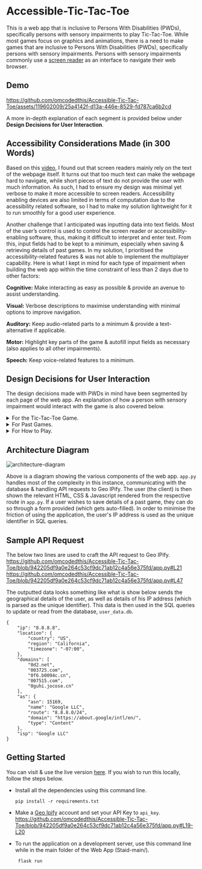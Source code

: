 # Accessible-Tic-Tac-Toe
This is a web app that is inclusive to Persons With Disabilities (PWDs), specifically persons with sensory impairments to play Tic-Tac-Toe. While most games focus on graphics and animations, there is a need to make games that are inclusive to Persons With Disabilities (PWDs), specifically persons with sensory impairments. Persons with sensory impairments commonly use a [screen reader](https://www.youtube.com/watch?v=OUDV1gqs9GA&t=1080s) as an interface to navigate their web browser. 

## Demo
https://github.com/omcodedthis/Accessible-Tic-Tac-Toe/assets/119602009/25a4142f-d13a-446e-8529-fd787ca6b2cd

A more in-depth explanation of each segment is provided below under **Design Decisions for User Interaction**.

## Accessibility Considerations Made (in 300 Words)
Based on this [video](https://www.youtube.com/watch?v=OUDV1gqs9GA&t=1080s), I found out that screen readers mainly rely on the text of the webpage itself. It turns out that too much text can make the webpage hard to navigate, while short pieces of text do not provide the user with much information. As such, I had to ensure my design was minimal yet verbose to make it more accessible to screen readers. Accessibility enabling devices are also limited in terms of computation due to the acessibility related software, so I had to make my solution lightweight for it to run smoothly for a good user experience.

Another challenge that I anticipated was inputting data into text fields. Most of the user’s control is used to control the screen reader or accessibility-enabling software, thus, making it difficult to interpret and enter text. From this, input fields had to be kept to a minimum, especially when saving & retrieving details of past games. In my solution, I prioritised the accessibility-related features & was not able to implement the multiplayer capability.
Here is what I kept in mind for each type of impairment when building the web app within the time constraint of less than 2 days due to other factors:

**Cognitive:** Make interacting as easy as possible & provide an avenue to assist understanding.

**Visual:** Verbose descriptions to maximise understanding with minimal options to improve navigation.

**Auditory:** Keep audio-related parts to a minimum & provide a text-alternative if applicable.

**Motor:** Highlight key parts of the game & autofill input fields as necessary (also applies to all other impairments).

**Speech:** Keep voice-related features to a minimum.


## Design Decisions for User Interaction
The design decisions made with PWDs in mind have been segmented by each page of the web app. An explanation of how a person with sensory impairment would interact with the game is also covered below. 
<details>
<summary>For the Tic-Tac-Toe Game.</summary>
<br>
<picture>
  <img src="https://github.com/omcodedthis/Accessible-Tic-Tac-Toe/assets/119602009/e62c1f94-edd8-4bb7-a34b-95f0238a68b3">

</picture>
&nbsp;

The board begins empty with the current turn indicated at the end of the header. As the turns progress, a text representation of the board is generated for users using screen readers to make the next move. Once a winner is declared the winning spaces are also highlighted for better emphasis (especially for users with cognitive impairments. The current board & date are then autofilled into the filled below. Since Tic-Tac-Toe is a very repetitive game, I decided to give the user the control to choose which games to save (to remember boards that they had found interesting) to prevent the Past Games page from being too cluttered with information that would affect screen readers. If users require more information, they can utlise the "How To Play" section.

**Accessibility-related features for each impairment:**
1) A string representation of the board is generated after each turn > Visual.
2) Turns change automatically > Cognitive, Visual, & Motor.
3) Highlighted winning tiles > Cognitive, Auditory, & Motor.
4) Autofill board data & current date > Cognitive, Visual, Motor, & Speech.
-----------------------------------------------------------------------------------------------------------------------------------------------------------------------
</details>

<details>
<summary>For Past Games.</summary>
<br>
<picture>
  <img src="https://github.com/omcodedthis/Accessible-Tic-Tac-Toe/assets/119602009/e5e1a11b-f8c6-419a-9b98-b2f7974db4b0">
</picture>
&nbsp;

Without any interaction required, the user's Past Games data is listed in a table (indicated in the header for screen readers) & ordered by date. By using the IP address as the unique identifier, the user does not have to enter any credentials,
making it much easier to utilise the service.

**Accessibility-related features for each impairment:**
1) Verbose header > Visual & Cognitive.
2) No need to input details to view history > Cognitive, Auditory, & Motor.
3) Amount of interaction points kept to a minimum > Cognitive, Visual, & Speech.
-----------------------------------------------------------------------------------------------------------------------------------------------------------------------
</details>

<details>
<summary>For How to Play.</summary>
<br>
<picture>
  <img src="https://github.com/omcodedthis/Accessible-Tic-Tac-Toe/assets/119602009/42c883a8-ac37-4e22-ae69-87d0797be91f">
</picture>
&nbsp;

This section has an embedded YouTube video that explains how to play Tic-Tac-Toe for users with cognitive & motor impairments. For users with visual impairements & auditory impairments, a text-based explanation is provided below.

**Accessibility-related features for each impairment:**
1) Short & engaging video embedded > Cognitive & Motor.
2) Text-based explanation provided > Visual & Auditory.
-----------------------------------------------------------------------------------------------------------------------------------------------------------------------
</details>



## Architecture Diagram
![architecture-diagram](https://github.com/omcodedthis/Accessible-Tic-Tac-Toe/assets/119602009/7a5c79d0-5210-454c-8c91-544d3e55cd25)

Above is a diagram showing the various components of the web app. `app.py` handles most of the complexity in this instance, communicating with the database & handling API requests to Geo IPify. The user (the client) is then shown the relevant HTML, CSS & Javascript rendered from the respective route in `app.py`. If a user wishes to save details of a past game, they can do so through a form provided (which gets auto-filled). In order to minimise the friction of using the application, the user's IP address is used as the unique identifier in SQL queries.

## Sample API Request
The below two lines are used to craft the API request to Geo IPify. 
https://github.com/omcodedthis/Accessible-Tic-Tac-Toe/blob/942205df9a0e264c53cf9dc71ab12c4a56e375fd/app.py#L21
https://github.com/omcodedthis/Accessible-Tic-Tac-Toe/blob/942205df9a0e264c53cf9dc71ab12c4a56e375fd/app.py#L47


The outputted data looks something like what is show below sends the geographical details of the user, as well as details of his IP address (which is parsed as the unique identifier). This data is then used in the SQL queries to update or read
from the database, `user_data.db`.
```
{
    "ip": "8.8.8.8",
    "location": {
        "country": "US",
        "region": "California",
        "timezone": "-07:00",
    },
    "domains": [
        "0d2.net",
        "003725.com",
        "0f6.b0094c.cn",
        "007515.com",
        "0guhi.jocose.cn"
    ],
    "as": {
        "asn": 15169,
        "name": "Google LLC",
        "route": "8.8.8.0/24",
        "domain": "https://about.google/intl/en/",
        "type": "Content"
    },
    "isp": "Google LLC"
}
```

## Getting Started
You can visit & use the live version [here](https://attt.pythonanywhere.com/). If you wish to run this locally, follow the steps below.

* Install all the dependencies using this command line.
  ```
  pip install -r requirements.txt
  ```

* Make a [Geo Ipify](https://geo.ipify.org/) account and set your API Key to `api_key`.
 https://github.com/omcodedthis/Accessible-Tic-Tac-Toe/blob/942205df9a0e264c53cf9dc71ab12c4a56e375fd/app.py#L19-L20

* To run the application on a development server, use this command line while in the main folder of the Web App (Staid-main/).
   ```
    flask run
    ```
